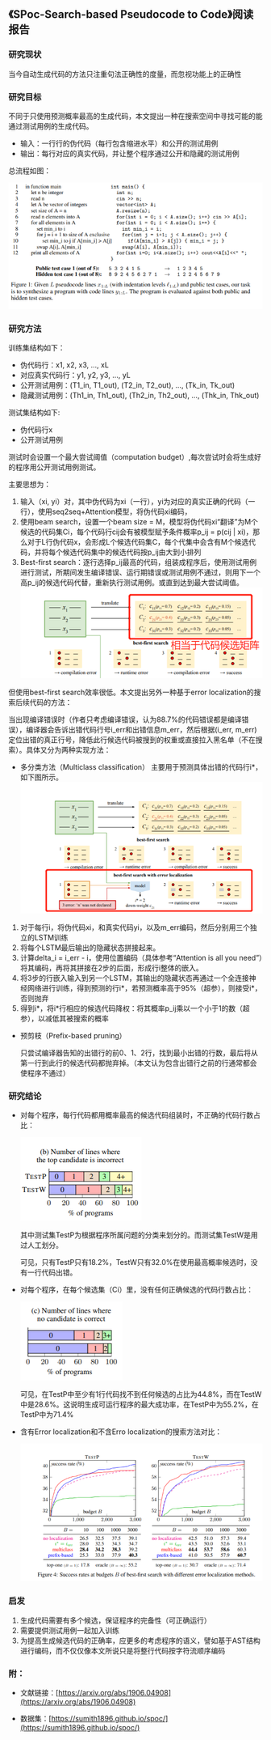 ## 《SPoc-Search-based Pseudocode to Code》阅读报告

### 研究现状

当今自动生成代码的方法只注重句法正确性的度量，而忽视功能上的正确性


### 研究目标

不同于只使用预测概率最高的生成代码，本文提出一种在搜索空间中寻找可能的能通过测试用例的生成代码。

* 输入：一行行的伪代码（每行包含缩进水平）和公开的测试用例
* 输出：每行对应的真实代码，并让整个程序通过公开和隐藏的测试用例

总流程如图：

![./images/4/微信图片_20220109151927.png](./images/4/微信图片_20220109151927.png)


### 研究方法

训练集结构如下：
* 伪代码行：x1, x2, x3, ..., xL
* 对应真实代码行：y1, y2, y3, ..., yL
* 公开测试用例：(T1_in, T1_out), (T2_in, T2_out), ..., (Tk_in, Tk_out)
* 隐藏测试用例：(Th1_in, Th1_out), (Th2_in, Th2_out), ..., (Thk_in, Thk_out)

测试集结构如下:

* 伪代码行x
* 公开测试用例

测试时会设置一个最大尝试阈值（computation budget）,每次尝试时会将生成好的程序用公开测试用例测试。


主要思想为：

1. 输入（xi, yi）对，其中伪代码为xi（一行），yi为对应的真实正确的代码（一行），使用seq2seq+Attention模型，将伪代码xi编码，
2. 使用beam search，设置一个beam size = M，模型将伪代码xi“翻译”为M个候选的代码集Ci，每个代码行cij会有被模型赋予条件概率p_ij = p(cij | xi)，那么对于L行伪代码x，会形成L个候选代码集C，每个代集中会含有M个候选代码，并将每个候选代码集中的候选代码按p_ij由大到小排列
3. Best-first search：逐行选择p_ij最高的代码，组装成程序后，使用测试用例进行测试，所期间发生编译错误、运行期错误或测试用例不通过，则用下一个高p_ij的候选代码代替，重新执行测试用例。或直到达到最大尝试阈值。
![./images/4/微信图片_20220109154550.png](./images/4/微信图片_20220109154550.png)

但使用best-first search效率很低。本文提出另外一种基于error localization的搜索后续代码的方法：

当出现编译错误时（作者只考虑编译错误，认为88.7%的代码错误都是编译错误），编译器会告诉出错代码行号i_err和出错信息m_err，然后根据(i_err, m_err)定位出错的真正行号，降低此行候选代码被搜到的权重或直接拉入黑名单（不在搜索）。具体又分为两种实现方法：

* 多分类方法（Multiclass classification）
主要用于预测具体出错的代码行i*，如下图所示。
![./images/4/微信图片_20220109223141.png](./images/4/微信图片_20220109223141.png)


1. 对于每行i，将伪代码xi，和真实代码yi，以及m_err编码，然后分别用三个独立的LSTM训练
2. 将每个LSTM最后输出的隐藏状态拼接起来。
3. 计算delta_i = i_err - i，使用位置编码（具体参考“Attention is all you need”）将其编码，再将其拼接在2步的后面，形成行i整体的嵌入。
4. 将3步的行嵌入输入到另一个LSTM，其输出的隐藏状态再通过一个全连接神经网络进行训练，得到预测的行i*，若预测概率高于95%（超参），则接受i*，否则抛弃
5. 得到i*，将i*行相应的候选代码降权：将其概率p_ij乘以一个小于1的数（超参），以减低其被搜索的概率



* 预剪枝（Prefix-based pruning）

    只尝试编译器告知的出错行的前0、1、2行，找到最小出错的行数，最后将从第一行到此行的候选代码都抛弃掉。（本文认为包含出错行之前的行通常都会使程序不通过）


### 研究结论

* 对每个程序，每行代码都用概率最高的候选代码组装时，不正确的代码行数占比：

    ![./images/4/微信图片_20220109223711.png](./images/4/微信图片_20220109223711.png)

    其中测试集TestP为根据程序所属问题的分类来划分的。而测试集TestW是用过人工划分。

    可见，只有TestP只有18.2%，TestW只有32.0%在使用最高概率候选时，没有一行代码出错。

* 对每个程序，在每个候选集（Ci）里，没有任何正确候选的代码行数占比：

    ![./images/4/微信图片_20220109224733.png](./images/4/微信图片_20220109224733.png)

    可见，在TestP中至少有1行代码找不到任何候选的占比为44.8%，而在TestW中是28.6%。这说明生成可运行程序的最大成功率，在TestP中为55.2%，在TestP中为71.4%

* 含有Error localization和不含Erro localization的搜索方法对比：

    ![./images/4/微信图片_20220109225150.png](./images/4/微信图片_20220109225150.png)

### 启发

1. 生成代码需要有多个候选，保证程序的完备性（可正确运行）
2. 需要提供测试用例一起加入训练
3. 为提高生成候选代码的正确率，应更多的考虑程序的语义，譬如基于AST结构进行编码，而不仅仅像本文所说只是将整行代码按字符流顺序编码

### 附：

* 文献链接：[https://arxiv.org/abs/1906.04908](https://arxiv.org/abs/1906.04908)

* 数据集：[https://sumith1896.github.io/spoc/](https://sumith1896.github.io/spoc/)